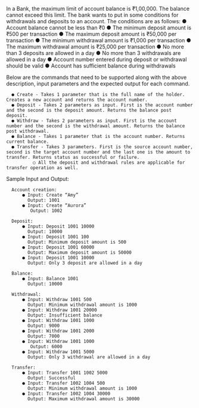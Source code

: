 In a Bank, the maximum limit of account balance is ₹1,00,000. The balance cannot exceed this limit. The bank wants to put in some conditions for withdrawals and deposits to an account. 
The conditions are as follows:
      ● Account balance cannot be less than ₹0
      ● The minimum deposit amount is ₹500 per transaction
      ● The maximum deposit amount is ₹50,000 per transaction
      ● The minimum withdrawal amount is ₹1,000 per transaction
      ● The maximum withdrawal amount is ₹25,000 per transaction
      ● No more than 3 deposits are allowed in a day
      ● No more than 3 withdrawals are allowed in a day
      ● Account number entered during deposit or withdrawal should be valid
      ● Account has sufficient balance during withdrawals
      
Below are the commands that need to be supported along with the above description, input parameters and the expected output for each command.

      ● Create - Takes 1 parameter that is the full name of the holder. Creates a new account and returns the account number.
      ● Deposit - Takes 2 parameters as input. First is the account number and the second is the deposit amount. Returns the balance post deposit.
      ● Withdraw - Takes 2 parameters as input. First is the account number and the second is the withdrawal amount. Returns the balance post withdrawal.
      ● Balance - Takes 1 parameter that is the account number. Returns current balance.
      ● Transfer - Takes 3 parameters. First is the source account number, second is the target account number and the last one is the amount to transfer. Returns status as successful or failure.
              ○ All the deposit and withdrawal rules are applicable for transfer operation as well.
              
Sample Input and Output:

      Account creation:
          ● Input: Create “Amy”
            Output: 1001
          ● Input: Create “Aurora”
             Output: 1002
             
      Deposit:
          ● Input: Deposit 1001 10000
            Output: 10000
          ● Input: Deposit 1001 100
            Output: Minimum deposit amount is 500
          ● Input: Deposit 1001 60000
            Output: Maximum deposit amount is 50000
          ● Input: Deposit 1001 10000
            Output: Only 3 deposit are allowed in a day
            
      Balance:
          ● Input: Balance 1001
            Output: 10000
            
      Withdrawal:
          ● Input: Withdraw 1001 500
            Output: Minimum withdrawal amount is 1000
          ● Input: Withdraw 1001 20000
            Output: Insufficient balance
          ● Input: Withdraw 1001 1000
            Output: 9000
          ● Input: Withdraw 1001 2000
            Output: 7000
          ● Input: Withdraw 1001 1000
             Output: 6000
          ● Input: Withdraw 1001 5000
            Output: Only 3 withdrawal are allowed in a day
            
      Transfer:
          ● Input: Transfer 1001 1002 5000
            Output: Successful
          ● Input: Transfer 1002 1004 500
            Output: Minimum withdrawal amount is 1000
          ● Input: Transfer 1002 1004 30000
            Output: Maximum withdrawal amount is 30000
